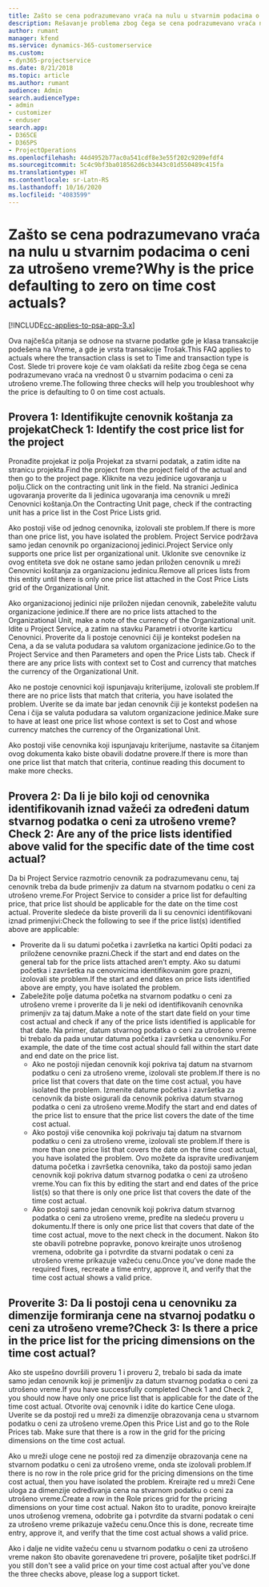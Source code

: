 ```yaml
---
title: Zašto se cena podrazumevano vraća na nulu u stvarnim podacima o ceni za utrošeno vreme?
description: Rešavanje problema zbog čega se cena podrazumevano vraća na 0 u stvarnim podacima o ceni za utrošeno vreme.
author: rumant
manager: kfend
ms.service: dynamics-365-customerservice
ms.custom:
- dyn365-projectservice
ms.date: 8/21/2018
ms.topic: article
ms.author: rumant
audience: Admin
search.audienceType:
- admin
- customizer
- enduser
search.app:
- D365CE
- D365PS
- ProjectOperations
ms.openlocfilehash: 44d4952b77ac0a541cdf8e3e55f202c9209efdf4
ms.sourcegitcommit: 5c4c9bf3ba018562d6cb3443c01d550489c415fa
ms.translationtype: HT
ms.contentlocale: sr-Latn-RS
ms.lasthandoff: 10/16/2020
ms.locfileid: "4083599"
---
```

# <a name="why-is-the-price-defaulting-to-zero-on-time-cost-actuals"></a><span data-ttu-id="dff26-103">Zašto se cena podrazumevano vraća na nulu u stvarnim podacima o ceni za utrošeno vreme?</span><span class="sxs-lookup"><span data-stu-id="dff26-103">Why is the price defaulting to zero on time cost actuals?</span></span>

[!INCLUDE[cc-applies-to-psa-app-3.x](../includes/cc-applies-to-psa-app-3x.md)]

<span data-ttu-id="dff26-104">Ova najčešća pitanja se odnose na stvarne podatke gde je klasa transakcije podešena na Vreme, a gde je vrsta transakcije Trošak.</span><span class="sxs-lookup"><span data-stu-id="dff26-104">This FAQ applies to actuals where the transaction class is set to Time and transaction type is Cost.</span></span> <span data-ttu-id="dff26-105">Slede tri provere koje će vam olakšati da rešite zbog čega se cena podrazumevano vraća na vrednost 0 u stvarnim podacima o ceni za utrošeno vreme.</span><span class="sxs-lookup"><span data-stu-id="dff26-105">The following three checks will help you troubleshoot why the price is defaulting to 0 on time cost actuals.</span></span>
 
## <a name="check-1-identify-the-cost-price-list-for-the-project"></a><span data-ttu-id="dff26-106">Provera 1: Identifikujte cenovnik koštanja za projekat</span><span class="sxs-lookup"><span data-stu-id="dff26-106">Check 1: Identify the cost price list for the project</span></span>

<span data-ttu-id="dff26-107">Pronađite projekat iz polja Projekat za stvarni podatak, a zatim idite na stranicu projekta.</span><span class="sxs-lookup"><span data-stu-id="dff26-107">Find the project from the project field of the actual and then go to the project page.</span></span> <span data-ttu-id="dff26-108">Kliknite na vezu jedinice ugovaranja u polju.</span><span class="sxs-lookup"><span data-stu-id="dff26-108">Click on the contracting unit link in the field.</span></span> <span data-ttu-id="dff26-109">Na stranici Jedinica ugovaranja proverite da li jedinica ugovaranja ima cenovnik u mreži Cenovnici koštanja.</span><span class="sxs-lookup"><span data-stu-id="dff26-109">On the Contracting Unit page, check if the contracting unit has a price list in the Cost Price Lists grid.</span></span>

<span data-ttu-id="dff26-110">Ako postoji više od jednog cenovnika, izolovali ste problem.</span><span class="sxs-lookup"><span data-stu-id="dff26-110">If there is more than one price list, you have isolated the problem.</span></span> <span data-ttu-id="dff26-111">Project Service podržava samo jedan cenovnik po organizacionoj jedinici.</span><span class="sxs-lookup"><span data-stu-id="dff26-111">Project Service only supports one price list per organizational unit.</span></span> <span data-ttu-id="dff26-112">Uklonite sve cenovnike iz ovog entiteta sve dok ne ostane samo jedan priložen cenovnik u mreži Cenovnici koštanja za organizacionu jedinicu.</span><span class="sxs-lookup"><span data-stu-id="dff26-112">Remove all prices lists from this entity until there is only one price list attached in the Cost Price Lists grid of the Organizational Unit.</span></span>

<span data-ttu-id="dff26-113">Ako organizacionoj jedinici nije priložen nijedan cenovnik, zabeležite valutu organizacione jedinice.</span><span class="sxs-lookup"><span data-stu-id="dff26-113">If there are no price lists attached to the Organizational Unit, make a note of the currency of the Organizational unit.</span></span> <span data-ttu-id="dff26-114">Idite u Project Service, a zatim na stavku Parametri i otvorite karticu Cenovnici. Proverite da li postoje cenovnici čiji je kontekst podešen na Cena, a da se valuta podudara sa valutom organizacione jedinice.</span><span class="sxs-lookup"><span data-stu-id="dff26-114">Go to the Project Service and then Parameters and open the Price Lists tab. Check if there are any price lists with context set to Cost and currency that matches the currency of the Organizational Unit.</span></span>
 
<span data-ttu-id="dff26-115">Ako ne postoje cenovnici koji ispunjavaju kriterijume, izolovali ste problem.</span><span class="sxs-lookup"><span data-stu-id="dff26-115">If there are no price lists that match that criteria, you have isolated the problem.</span></span> <span data-ttu-id="dff26-116">Uverite se da imate bar jedan cenovnik čiji je kontekst podešen na Cena i čija se valuta podudara sa valutom organizacione jedinice.</span><span class="sxs-lookup"><span data-stu-id="dff26-116">Make sure to have at least one price list whose context is set to Cost and whose currency matches the currency of the Organizational Unit.</span></span>

<span data-ttu-id="dff26-117">Ako postoji više cenovnika koji ispunjavaju kriterijume, nastavite sa čitanjem ovog dokumenta kako biste obavili dodatne provere.</span><span class="sxs-lookup"><span data-stu-id="dff26-117">If there is more than one price list that match that criteria, continue reading this document to make more checks.</span></span>

## <a name="check-2-are-any-of-the-price-lists-identified-above-valid-for-the-specific-date-of-the-time-cost-actual"></a><span data-ttu-id="dff26-118">Provera 2: Da li je bilo koji od cenovnika identifikovanih iznad važeći za određeni datum stvarnog podatka o ceni za utrošeno vreme?</span><span class="sxs-lookup"><span data-stu-id="dff26-118">Check 2: Are any of the price lists identified above valid for the specific date of the time cost actual?</span></span>

<span data-ttu-id="dff26-119">Da bi Project Service razmotrio cenovnik za podrazumevanu cenu, taj cenovnik treba da bude primenjiv za datum na stvarnom podatku o ceni za utrošeno vreme.</span><span class="sxs-lookup"><span data-stu-id="dff26-119">For Project Service to consider a price list for defaulting price, that price list should be applicable for the date on the time cost actual.</span></span> <span data-ttu-id="dff26-120">Proverite sledeće da biste proverili da li su cenovnici identifikovani iznad primenjivi:</span><span class="sxs-lookup"><span data-stu-id="dff26-120">Check the following to see if the price list(s) identified above are applicable:</span></span>

- <span data-ttu-id="dff26-121">Proverite da li su datumi početka i završetka na kartici Opšti podaci za priložene cenovnike prazni.</span><span class="sxs-lookup"><span data-stu-id="dff26-121">Check if the start and end dates on the general tab for the price lists attached aren’t empty.</span></span> <span data-ttu-id="dff26-122">Ako su datumi početka i završetka na cenovnicima identifikovanim gore prazni, izolovali ste problem.</span><span class="sxs-lookup"><span data-stu-id="dff26-122">If the start and end dates on price lists identified above are empty, you have isolated the problem.</span></span> 
- <span data-ttu-id="dff26-123">Zabeležite polje datuma početka na stvarnom podatku o ceni za utrošeno vreme i proverite da li je neki od identifikovanih cenovnika primenjiv za taj datum.</span><span class="sxs-lookup"><span data-stu-id="dff26-123">Make a note of the start date field on your time cost actual and check if any of the price lists identified is applicable for that date.</span></span> <span data-ttu-id="dff26-124">Na primer, datum stvarnog podatka o ceni za utrošeno vreme bi trebalo da pada unutar datuma početka i završetka u cenovniku.</span><span class="sxs-lookup"><span data-stu-id="dff26-124">For example, the date of the time cost actual should fall within the start date and end date on the price list.</span></span> 
    - <span data-ttu-id="dff26-125">Ako ne postoji nijedan cenovnik koji pokriva taj datum na stvarnom podatku o ceni za utrošeno vreme, izolovali ste problem.</span><span class="sxs-lookup"><span data-stu-id="dff26-125">If there is no price list that covers that date on the time cost actual, you have isolated the problem.</span></span> <span data-ttu-id="dff26-126">Izmenite datume početka i završetka za cenovnik da biste osigurali da cenovnik pokriva datum stvarnog podatka o ceni za utrošeno vreme.</span><span class="sxs-lookup"><span data-stu-id="dff26-126">Modify the start and end dates of the price list to ensure that the price list covers the date of the time cost actual.</span></span> 
    - <span data-ttu-id="dff26-127">Ako postoji više cenovnika koji pokrivaju taj datum na stvarnom podatku o ceni za utrošeno vreme, izolovali ste problem.</span><span class="sxs-lookup"><span data-stu-id="dff26-127">If there is more than one price list that covers the date on the time cost actual, you have isolated the problem.</span></span> <span data-ttu-id="dff26-128">Ovo možete da ispravite uređivanjem datuma početka i završetka cenovnika, tako da postoji samo jedan cenovnik koji pokriva datum stvarnog podatka o ceni za utrošeno vreme.</span><span class="sxs-lookup"><span data-stu-id="dff26-128">You can fix this by editing the start and end dates of the price list(s) so that there is only one price list that covers the date of the time cost actual.</span></span> 
    - <span data-ttu-id="dff26-129">Ako postoji samo jedan cenovnik koji pokriva datum stvarnog podatka o ceni za utrošeno vreme, pređite na sledeću proveru u dokumentu.</span><span class="sxs-lookup"><span data-stu-id="dff26-129">If there is only one price list that covers that date of the time cost actual, move to the next check in the document.</span></span>
<span data-ttu-id="dff26-130">Nakon što ste obavili potrebne popravke, ponovo kreirajte unos utrošenog vremena, odobrite ga i potvrdite da stvarni podatak o ceni za utrošeno vreme prikazuje važeću cenu.</span><span class="sxs-lookup"><span data-stu-id="dff26-130">Once you’ve done made the required fixes, recreate a time entry, approve it, and verify that the time cost actual shows a valid price.</span></span>

## <a name="check-3-is-there-a-price-in-the-price-list-for-the-pricing-dimensions-on-the-time-cost-actual"></a><span data-ttu-id="dff26-131">Proverite 3: Da li postoji cena u cenovniku za dimenzije formiranja cene na stvarnoj podatku o ceni za utrošeno vreme?</span><span class="sxs-lookup"><span data-stu-id="dff26-131">Check 3: Is there a price in the price list for the pricing dimensions on the time cost actual?</span></span>

<span data-ttu-id="dff26-132">Ako ste uspešno dovršili proveru 1 i proveru 2, trebalo bi sada da imate samo jedan cenovnik koji je primenljiv za datum stvarnog podatka o ceni za utrošeno vreme.</span><span class="sxs-lookup"><span data-stu-id="dff26-132">If you have successfully completed Check 1 and Check 2, you should now have only one price list that is applicable for the date of the time cost actual.</span></span> <span data-ttu-id="dff26-133">Otvorite ovaj cenovnik i idite do kartice Cene uloga. Uverite se da postoji red u mreži za dimenzije obrazovanja cena u stvarnom podatku o ceni za utrošeno vreme.</span><span class="sxs-lookup"><span data-stu-id="dff26-133">Open this Price List and go to the Role Prices tab. Make sure that there is a row in the grid for the pricing dimensions on the time cost actual.</span></span>

<span data-ttu-id="dff26-134">Ako u mreži uloge cene ne postoji red za dimenzije obrazovanja cene na stvarnom podatku o ceni za utrošeno vreme, onda ste izolovali problem.</span><span class="sxs-lookup"><span data-stu-id="dff26-134">If there is no row in the role price grid for the pricing dimensions on the time cost actual, then you have isolated the problem.</span></span> <span data-ttu-id="dff26-135">Kreirajte red u mreži Cene uloga za dimenzije određivanja cena na stvarnom podatku o ceni za utrošeno vreme.</span><span class="sxs-lookup"><span data-stu-id="dff26-135">Create a row in the Role prices grid for the pricing dimensions on your time cost actual.</span></span> <span data-ttu-id="dff26-136">Nakon što to uradite, ponovo kreirajte unos utrošenog vremena, odobrite ga i potvrdite da stvarni podatak o ceni za utrošeno vreme prikazuje važeću cenu.</span><span class="sxs-lookup"><span data-stu-id="dff26-136">Once this is done, recreate time entry, approve it, and verify that the time cost actual shows a valid price.</span></span>
 
<span data-ttu-id="dff26-137">Ako i dalje ne vidite važeću cenu u stvarnom podatku o ceni za utrošeno vreme nakon što obavite gorenavedene tri provere, pošaljite tiket podršci.</span><span class="sxs-lookup"><span data-stu-id="dff26-137">If you still don't see a valid price on your time cost actual after you’ve done the three checks above, please log a support ticket.</span></span>



